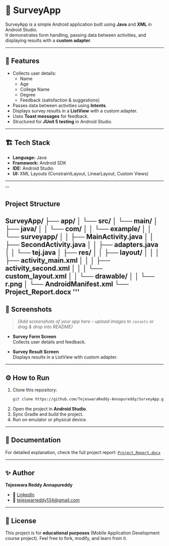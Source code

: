
# 📱 SurveyApp

SurveyApp is a simple Android application built using **Java** and **XML** in Android Studio.  
It demonstrates form handling, passing data between activities, and displaying results with a **custom adapter**.

---

## 🚀 Features
- Collects user details:
  - Name
  - Age
  - College Name
  - Degree
  - Feedback (satisfaction & suggestions)
- Passes data between activities using **Intents**.
- Displays survey results in a **ListView** with a custom adapter.
- Uses **Toast messages** for feedback.
- Structured for **JUnit 5 testing** in Android Studio.

---

## 🏗️ Tech Stack
- **Language:** Java  
- **Framework:** Android SDK  
- **IDE:** Android Studio  
- **UI:** XML Layouts (ConstraintLayout, LinearLayout, Custom Views)

---

'''
## Project Structure

SurveyApp/
├── app/
│   └── src/
│       └── main/
│           ├── java/
│           │   └── com/
│           │       └── example/
│           │           └── surveyapp/
│           │               ├── MainActivity.java
│           │               ├── SecondActivity.java
│           │               ├── adapters.java
│           │               └── tej.java
│           ├── res/
│           │   ├── layout/
│           │   │   ├── activity_main.xml
│           │   │   ├── activity_second.xml
│           │   │   └── custom_layout.xml
│           │   └── drawable/
│           │       └── r.png
│           └── AndroidManifest.xml
└── Project_Report.docx
'''
---

## 📸 Screenshots
> *(Add screenshots of your app here – upload images to `/assets` or drag & drop into README)*

- **Survey Form Screen**  
  Collects user details and feedback.  

- **Survey Result Screen**  
  Displays results in a ListView with custom adapter.  

---

## ⚙️ How to Run
1. Clone this repository:
   ```bash
   git clone https://github.com/TejeswaraReddy-Annapureddy/SurveyApp.git
2. Open the project in **Android Studio**.
3. Sync Gradle and build the project.
4. Run on emulator or physical device.

---

## 📖 Documentation

For detailed explanation, check the full project report:
[`Project_Report.docx`](Survey_App_Report.docx)

---

## ✨ Author

**Tejeswara Reddy Annapureddy**

* 💼 [LinkedIn](https://www.linkedin.com/in/tejeswara-reddy/)
* 📧 [tejeswarreddy134@gmail.com](mailto:tejeswarreddy134@gmail.com)

---

## 📝 License

This project is for **educational purposes** (Mobile Application Development course project).
Feel free to fork, modify, and learn from it.





